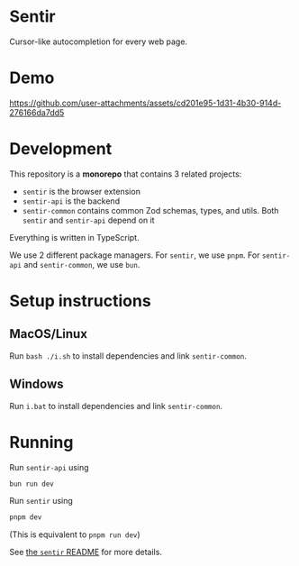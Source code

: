 # Sentir

Cursor-like autocompletion for every web page.

# Demo


https://github.com/user-attachments/assets/cd201e95-1d31-4b30-914d-276166da7dd5


# Development

This repository is a **monorepo** that contains 3 related projects:
- `sentir` is the browser extension
- `sentir-api` is the backend
- `sentir-common` contains common Zod schemas, types, and utils. Both `sentir` and `sentir-api` depend on it

Everything is written in TypeScript.

We use 2 different package managers. For `sentir`, we use `pnpm`. For `sentir-api` and `sentir-common`, we use `bun`.

# Setup instructions

## MacOS/Linux
Run `bash ./i.sh` to install dependencies and link `sentir-common`.

## Windows
Run `i.bat` to install dependencies and link `sentir-common`.

# Running

Run `sentir-api` using
```sh
bun run dev
```

Run `sentir` using
```sh
pnpm dev
```
(This is equivalent to `pnpm run dev`)

See [the `sentir` README](./sentir/README.md) for more details.
